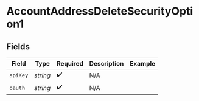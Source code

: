 # AccountAddressDeleteSecurityOption1


## Fields

| Field              | Type               | Required           | Description        | Example            |
| ------------------ | ------------------ | ------------------ | ------------------ | ------------------ |
| `apiKey`           | *string*           | :heavy_check_mark: | N/A                |                    |
| `oauth`            | *string*           | :heavy_check_mark: | N/A                |                    |